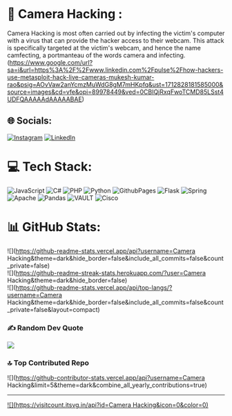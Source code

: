 
# 💫 Camera Hacking :
Camera Hacking is most often carried out by infecting the victim's computer with a virus that can provide the hacker access to their webcam. This attack is specifically targeted at the victim's webcam, and hence the name camfecting, a portmanteau of the words camera and infecting. 
(https://www.google.com/url?sa=i&url=https%3A%2F%2Fwww.linkedin.com%2Fpulse%2Fhow-hackers-use-metasploit-hack-live-cameras-mukesh-kumar-rao&psig=AOvVaw2anYcmzMuWdG8gM7mHKpfq&ust=1712828181585000&source=images&cd=vfe&opi=89978449&ved=0CBIQjRxqFwoTCMD85LSst4UDFQAAAAAdAAAAABAE)

## 🌐 Socials:
[![Instagram](https://img.shields.io/badge/Instagram-%23E4405F.svg?logo=Instagram&logoColor=white)](https://instagram.com/https://www.instagram.com/direct/t/17843305499385929/) [![LinkedIn](https://img.shields.io/badge/LinkedIn-%230077B5.svg?logo=linkedin&logoColor=white)](https://linkedin.com/in/https://www.linkedin.com/in/mohd-kaif-idrisi/) 

# 💻 Tech Stack:
![JavaScript](https://img.shields.io/badge/javascript-%23323330.svg?style=for-the-badge&logo=javascript&logoColor=%23F7DF1E) ![C#](https://img.shields.io/badge/c%23-%23239120.svg?style=for-the-badge&logo=csharp&logoColor=white) ![PHP](https://img.shields.io/badge/php-%23777BB4.svg?style=for-the-badge&logo=php&logoColor=white) ![Python](https://img.shields.io/badge/python-3670A0?style=for-the-badge&logo=python&logoColor=ffdd54) ![GithubPages](https://img.shields.io/badge/github%20pages-121013?style=for-the-badge&logo=github&logoColor=white) ![Flask](https://img.shields.io/badge/flask-%23000.svg?style=for-the-badge&logo=flask&logoColor=white) ![Spring](https://img.shields.io/badge/spring-%236DB33F.svg?style=for-the-badge&logo=spring&logoColor=white) ![Apache](https://img.shields.io/badge/apache-%23D42029.svg?style=for-the-badge&logo=apache&logoColor=white) ![Pandas](https://img.shields.io/badge/pandas-%23150458.svg?style=for-the-badge&logo=pandas&logoColor=white) ![VAULT](https://img.shields.io/badge/vault-FFEC6E.svg?style=for-the-badge&logo=vault&logoColor=white&color=%23FFEC6E) ![Cisco](https://img.shields.io/badge/cisco-%23049fd9.svg?style=for-the-badge&logo=cisco&logoColor=black)
# 📊 GitHub Stats:
![](https://github-readme-stats.vercel.app/api?username=Camera Hacking&theme=dark&hide_border=false&include_all_commits=false&count_private=false)<br/>
![](https://github-readme-streak-stats.herokuapp.com/?user=Camera Hacking&theme=dark&hide_border=false)<br/>
![](https://github-readme-stats.vercel.app/api/top-langs/?username=Camera Hacking&theme=dark&hide_border=false&include_all_commits=false&count_private=false&layout=compact)

### ✍️ Random Dev Quote
![](https://quotes-github-readme.vercel.app/api?type=horizontal&theme=radical)

### 🔝 Top Contributed Repo
![](https://github-contributor-stats.vercel.app/api?username=Camera Hacking&limit=5&theme=dark&combine_all_yearly_contributions=true)

---
[![](https://visitcount.itsvg.in/api?id=Camera Hacking&icon=0&color=0)](https://visitcount.itsvg.in)

<!-- Proudly created with GPRM ( https://gprm.itsvg.in ) -->

